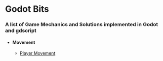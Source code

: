 # Godot Bits
### A list of Game Mechanics and Solutions implemented in Godot and gdscript


* #### Movement
  * [Player Movement](https://github.com/gonzalojs/Godotbits/blob/master/Examples/movement/character.md)